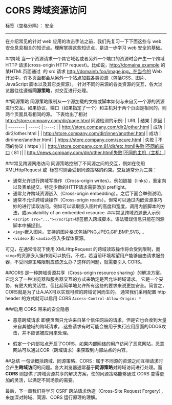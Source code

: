 # CORS 跨域资源访问

标签（空格分隔）： 安全

---
在介绍常见的针对 web 应用的攻击手法之前，我们先复习一下下面这些与 web 安全息息相关的知识点。理解掌握这些知识点，是进一步学习 web 安全的基础。

##跨域
当一个资源请求一个其它域名或者另外一个端口的资源时会产生一个跨域 HTTP 请求(cross-origin HTTP request)。比如说，http://domaina.example 的某HTML页面通过 <img> 的 src 请求 http://domainb.foo/image.jpg。在当今的 Web 开发中，许多页面都会从另外一个站点加载各类资源（包括CSS、图片、JavaScript 脚本以及其它类资源）。
针对不同的来源的各类资源的交互，各大浏览器往往遵循**同源策略**，对交互进行处理。

##同源策略
同源策略限制从一个源加载的文档或脚本如何与来自另一个源的资源进行交互。如果协议，端口（如果指定了一个）和主机对于两个页面是相同的，则两个页面具有相同的源。
下表给出了相对 http://store.company.com/dir/page.html 同源检测的示例:
| URL        | 结果   |  原因 |
| --------   | -----:  | :----:  |
| http://store.company.com/dir2/other.html     | 成功 |   dir2/other.html     |
| http://store.company.com/dir/inner/another.html        |   成功   |   dir/inner/another.html   |
| https://store.company.com/secure.html        |    失败    |  不同的协议 ( https )  |
| http://store.company.com:81/dir/etc.html|失败|不同的端口 ( 81 )|
| http://news.company.com/dir/other.html|失败|不同的主机（主机）|

###常见跨源网络访问
同源策略控制了不同源之间的交互，例如在使用 XMLHttpRequest 或 <img> 标签时则会受到同源策略的约束。交互通常分为三类：

- 通常允许进行跨域写操作（Cross-origin writes）。例如链接（links），重定向以及表单提交。特定少数的HTTP请求需要添加 preflight。
- 通常允许跨域资源嵌入（Cross-origin embedding）。之后下面会举例说明。
- 通常不允许跨域读操作（Cross-origin reads）。但常可以通过内嵌资源来巧妙的进行读取访问。例如可以读取嵌入图片的高度和宽度，调用内嵌脚本的方法，或availability of an embedded resource.
###常见跨域资源嵌入示例
- ```<script src="..."></script>```标签嵌入跨域脚本。语法错误信息只能在同源脚本中捕捉到。
- ```<img>```嵌入图片。支持的图片格式包括PNG,JPEG,GIF,BMP,SVG,...
- ```<video>``` 和 ```<audio>```嵌入多媒体资源。

可见，在通常情况下使用 XMLHttpRequest 的跨域读取操作将会受到限制，而``` <img> ```的资源嵌入操作则可以执行。不过，若当前环境希望用户能够自由请求服务器，不受同源策略限制应该怎么办？这样的问题，就需要引入 CORS。

##CORS
是一种跨域资源共享（Cross-origin resource sharing）的解决方案。它定义了一种浏览器和服务器交互的方式来确定是否允许跨域请求。
它是一个妥协，有更大的灵活性，但比起简单地允许所有这些的要求来说更加安全。简言之，CORS就是为了让AJAX可以实现可控的跨域访问而生的。
通常我们采用配置 http header 的方式就可以启用 CORS
```Access–Control-Allow-Origin: * ```

###启用 CORS 带来的安全隐患

- 恶意跨域请求 
即便页面只允许来自某个信任网站的请求，但是它也会收到大量来自其他域的跨域请求。.这些请求有时可能会被用于执行应用层面的DDOS攻击，并不应该被应用来处理。

- 假定一个内部站点开启了CORS，如果内部网络的用户访问了恶意网站，恶意网站可以通过COR（跨域请求）来获取到内部站点的内容。

##总结
一句话概括跨域、同源策略、CORS
: 属于不同源的资源之间互相请求时会产生**跨域访问**的问题。各大浏览器通常基于**同源策略**对跨域访问进行处理。而 **CORS** 则提供了跨域资源共享的解决方案，使的同源策略能够通过 CORS 变得更加的灵活，以满足不同场景的需要。

最后，下一章我们将学习 CSRF 跨站请求伪造（Cross-Site Request Forgery），来加深对跨域、同源、CORS 运行原理的理解。












